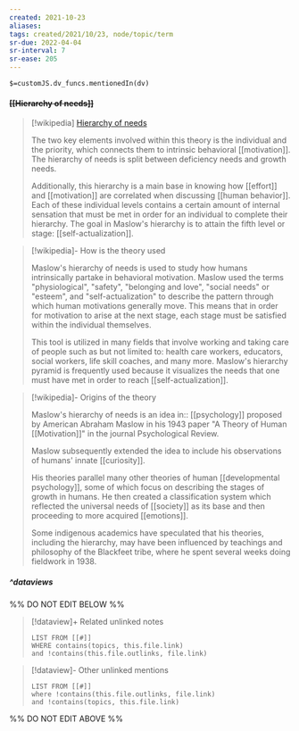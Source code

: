 ```yaml
---
created: 2021-10-23
aliases:
tags: created/2021/10/23, node/topic/term
sr-due: 2022-04-04
sr-interval: 7
sr-ease: 205
---
```

`$=customJS.dv_funcs.mentionedIn(dv)`

#### <s class="topic-title">[[Hierarchy of needs]]</s>

> [!wikipedia] [Hierarchy of needs](https://en.wikipedia.org/wiki/Maslow's%20hierarchy%20of%20needs)
> 
> The two key elements involved within this theory is the individual and the priority, which connects them to intrinsic behavioral [[motivation]].
> The hierarchy of needs is split between deficiency needs and growth needs. 
> 
> Additionally, this hierarchy is a main base in knowing how [[effort]] and [[motivation]] are correlated when discussing [[human behavior]]. Each of these individual levels contains a certain amount of internal sensation that must be met in order for an individual to complete their hierarchy. The goal in Maslow's hierarchy is to attain the fifth level or stage: [[self-actualization]].
> 

> [!wikipedia]- How is the theory used
> 
> Maslow's hierarchy of needs is used to study how humans intrinsically partake in behavioral motivation. Maslow used the terms "physiological", "safety", "belonging and love", "social needs" or "esteem", and "self-actualization" to describe the pattern through which human motivations generally move. This means that in order for motivation to arise at the next stage, each stage must be satisfied within the individual themselves.
> 
> This tool is utilized in many fields that involve working and taking care of people such as but not limited to: health care workers, educators, social workers, life skill coaches, and many more. Maslow's hierarchy pyramid is frequently used because it visualizes the needs that one must have met in order to reach [[self-actualization]]. 
> 

> [!wikipedia]- Origins of the theory
> 
> Maslow's hierarchy of needs is an idea 
> in:: [[psychology]] 
> proposed by American Abraham Maslow in his 1943 paper "A Theory of Human [[Motivation]]" in the journal Psychological Review. 
> 
> Maslow subsequently extended the idea to include his observations of humans' innate [[curiosity]]. 
>
> His theories parallel many other theories of human [[developmental psychology]], some of which focus on describing the stages of growth in humans. He then created a classification system which reflected the universal needs of [[society]] as its base and then proceeding to more acquired [[emotions]]. 
> 
> Some indigenous academics have speculated that his theories, including the hierarchy, may have been influenced by teachings and philosophy of the Blackfeet tribe, where he spent several weeks doing fieldwork in 1938.
> 


##### ^dataviews

%% DO NOT EDIT BELOW %%
> [!dataview]+ Related unlinked notes
> ```dataview
> LIST FROM [[#]]
> WHERE contains(topics, this.file.link)
> and !contains(this.file.outlinks, file.link)
> ```
 
> [!dataview]- Other unlinked mentions
> ```dataview
> LIST FROM [[#]]
> where !contains(this.file.outlinks, file.link)
> and !contains(topics, this.file.link)
> ```

%% DO NOT EDIT ABOVE %%